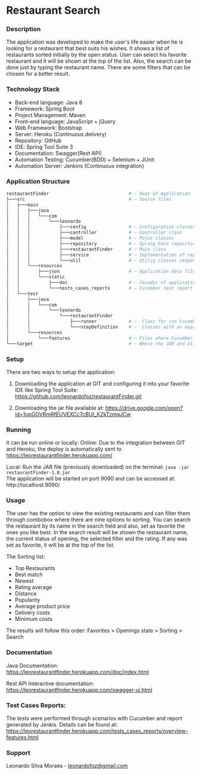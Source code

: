 # Restaurant Search

### Description 
The application was developed to make the user's life easier when he is looking for a restaurant that best suits his wishes. It shows a list of restaurants sorted initially by the open status. User can select his favorite restaurant and it will be shown at the top of the list. Also, the search can be done just by typing the restaurant name. There are some filters that can be chosen for a better result.

### Technology Stack
- Back-end language: Java 8
- Framework: Spring Boot
- Project Management: Maven
- Front-end language: JavaScript + jQuery
- Web Framework: Bootstrap
- Server: Heroku (Continuous delivery)
- Repository: GitHub
- IDE: Spring Tool Suite 3
- Documentation: Swagger(Rest API)
- Automation Testing: Cucumber(BDD) + Selenium + JUnit
- Automation Server: Jenkins (Continuous integration)

### Application Structure
```bash
restaurantFinder                              # — Root of Application
├───src                                       # — Source files
│   ├───main
│   │   ├───java
│   │   │   └───com
│   │   │       └───leonardo
│   │   │           ├───config                # — Configuration classes
│   │   │           ├───controller            # — Controller class
│   │   │           ├───model                 # — Pojos classes
│   │   │           ├───repository            # — Spring Data repository abstraction
│   │   │           ├───restaurantFinder      # — Main class
│   │   │           ├───service               # — Implementation of repository
│   │   │           └───util                  # — Utiliy classes responsible for organize the data
│   │   └───resources						  
│   │       ├───json                          # — Application data file
│   │       └───static						  
│   │           ├───doc                       # — Javadoc of application
│   │           └───tests_cases_reports       # — Cucumber test report
│   └───test
│       ├───java
│       │   └───com
│       │       └───leonardo
│       │           └───restaurantFinder
│       │               ├───runner            # —  Class for run Cucumber feature for Gherkin Scenario
│       │               └───stepDefinition    # —  Classes with an expression that links it to one or more Gherkin steps.
│       └───resources
│           └───features                      # — Files where Cucumber tests are written creating a scenario
└───target                                    # — Where the JAR and all other tests reports are created.
```

### Setup
There are two ways to setup the application:
1.	Downloading the application at GIT and configuring it into your favorite IDE like Spring Tool Suite: https://github.com/leonardofoz/restaurantFinder.git 

2.	Downloading the jar file available at: https://drive.google.com/open?id=1opGGVRmRfEUVEXCc7cBUI_KZkTzmqJCw

### Running
It can be run online or locally:
Online: Due to the integration between GIT and Heroku, the deploy is automatically sent to https://leorestaurantfinder.herokuapp.com/

Local: Run the JAR file (previously downloaded) on the terminal:
```java -jar restaurantFinder-1.0.jar```   
The application will be started on port 9090 and can be accessed at: http://localhost:9090/

### Usage
The user has the option to view the existing restaurants and can filter them through combobox where there are nine options to sorting. 
You can search the restaurant by its name in the search field and also, set as favorite the ones you like best.
In the search result will be shown the restaurant name, the current status of opening, the selected filter and the rating. If any was set as favorite, it will be at the top of the list.

The Sorting list:
- Top Restaurants
- Best match
- Newest
- Rating average
- Distance
- Popularity
- Average product price
- Delivery costs
- Minimum costs

The results will follow this order: 
Favorites > Openings state > Sorting > Search

### Documentation
Java Documentation:
https://leorestaurantfinder.herokuapp.com/doc/index.html

Rest API Interactive documentation:
https://leorestaurantfinder.herokuapp.com/swagger-ui.html

### Test Cases Reports:
The tests were performed through scenarios with Cucumber and report generated by Jenkis. Details can be found at:
https://leorestaurantfinder.herokuapp.com/tests_cases_reports/overview-features.html

### Support
Leonardo Silva Moraes - leonardofoz@gmail.com


